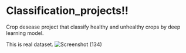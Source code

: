 # Classification_projects!!

Crop desease project that classify healthy and unhealthy crops by deep learning model.

This is real dataset.
![Screenshot (134)](https://github.com/Ibrokhim7755/Classification_projects/assets/89033710/24efd3e3-c3db-4594-aa0b-ab6197c90cac)

